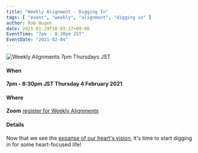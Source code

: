 ```yaml
---
title: "Weekly Alignment - Digging In"
tags: [ "event", "weekly", "alignment", "digging in" ]
author: Rob Nugen
date: 2021-01-29T18:03:17+09:00
EventTime: "7pm - 8:30pm JST"
EventDate: "2021-02-04"
---
```


<img
src="//b.robnugen.com/blog/2020/2020_nov_23_weekly_alignments_title.jpg"
alt="Weekly Alignments 7pm Thursdays JST"
class="title" />


#### When

**7pm - 8:30pm JST Thursday  4 February 2021**

#### Where

**Zoom** [register for Weekly Alignments](/weekly-alignments/registration/)

#### Details

Now that we see the [expanse of our heart's vision](/blog/2021/01/28/weekly-alignment-healing-your-body-and-expand-heart-vision/), it's time to start digging in for some heart-focused life!

